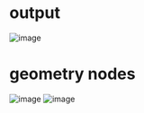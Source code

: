 # output
![image](https://github.com/user-attachments/assets/66d9e22c-e7a4-4887-a3f5-8cf3f27c1e48)


# geometry nodes
![image](https://github.com/user-attachments/assets/798aee96-89ce-4823-823e-3db777b0fa23)
![image](https://github.com/user-attachments/assets/6cadff2e-f185-4c30-b6b4-72aeead50140)

